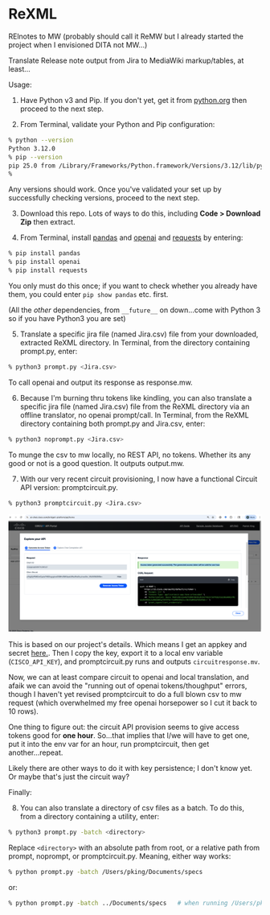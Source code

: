 # ReXML
RElnotes to MW (probably should call it ReMW but I already started the project when I envisioned DITA not MW...)

Translate Release note output from Jira to MediaWiki markup/tables, at least...

Usage:

1. Have Python v3 and Pip. If you don't yet, get it from [python.org](https://www.python.org/downloads/) then proceed to the next step.

1. From Terminal, validate your Python and Pip configuration:

```bash
% python --version
Python 3.12.0
% pip --version
pip 25.0 from /Library/Frameworks/Python.framework/Versions/3.12/lib/python3.12/site-packages/pip (python 3.12)
% 
```

Any versions should work. Once you've validated your set up by successfully checking versions, proceed to the next step.

3. Download this repo. Lots of ways to do this, including **Code > Download Zip** then extract.

4. From Terminal, install [pandas](https://pypi.org/project/pandas/) and [openai](https://pypi.org/project/openai/) and [requests](https://pypi.org/project/requests/) by entering:

```bash
% pip install pandas
% pip install openai
% pip install requests
```

You only must do this once; if you want to check whether you already have them, you could enter `pip show pandas` etc. first.

(All the *other* dependencies, from `__future__` on down...come with Python 3 so if you have Python3 you are set)

5. Translate a specific jira file (named Jira.csv) file from your downloaded, extracted ReXML directory. In Terminal, from the directory containing prompt.py, enter:

```bash
% python3 prompt.py <Jira.csv>
```
To call openai and output its response as response.mw.

6. Because I'm burning thru tokens like kindling, you can also translate a specific jira file (named Jira.csv) file from the ReXML directory via an offline translator, no openai prompt/call. In Terminal, from the ReXML directory containing both prompt.py and Jira.csv, enter:

```bash
% python3 noprompt.py <Jira.csv>
```
To munge the csv to mw locally, no REST API, no tokens. Whether its any good or not is a good question. It outputs output.mw.

7. With our very recent circuit provisioning, I now have a functional Circuit API version: promptcircuit.py. 

```bash
% python3 promptcircuit.py <Jira.csv>
```

![circuit API access](circuitapi.png "Our Circuit API!")

This is based on our project's details. Which means I get an appkey and secret [here.](https://ai-chat.cisco.com/bridgeit-platform/api/view). Then I copy the key, export it to a local env variable (`CISCO_API_KEY`), and promptcircuit.py runs and outputs `circuitresponse.mv`. 

Now, we can at least compare circuit to openai and local translation, and afaik we can avoid the "running out of openai tokens/thoughput" errors, though I haven't yet revised promptcircuit to do a full blown csv to mw request (which overwhelmed my free openai horsepower so I cut it back to 10 rows).

One thing to figure out: the circuit API provision seems to give access tokens good for **one hour**. So...that implies that I/we will have to get one, put it into the env var for an hour, run promptcircuit, then get another...repeat.

Likely there are other ways to do it with key persistence; I don't know yet. Or maybe that's just the circuit way?

Finally:

8. You can also translate a directory of csv files as a batch. To do this, from a directory containing a utility, enter:

```bash
% python3 prompt.py -batch <directory>
```

Replace `<directory>` with an absolute path from root, or a relative path from prompt, noprompt, or promptcircuit.py. Meaning, either way works:

```bash
% python prompt.py -batch /Users/pking/Documents/specs
```

or:

```bash
% python prompt.py -batch ../Documents/specs   # when running /Users/pking/rexml/prompt.py
```
